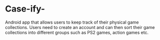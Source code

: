 # Case-ify-
Android app that allows users to keep track of their physical game collections. Users need to create an account and can then sort their game collections into different groups such as PS2 games, action games etc.
